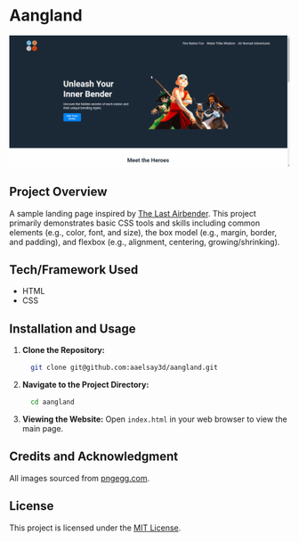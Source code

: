# Aangland

![The Website Demo](./images/demo.gif)

## Project Overview
A sample landing page inspired by [The Last Airbender](https://en.wikipedia.org/wiki/Avatar:_The_Last_Airbender). This project primarily demonstrates basic CSS tools and skills including common elements (e.g., color, font, and size), the box model (e.g., margin, border, and padding), and flexbox (e.g., alignment, centering, growing/shrinking).

## Tech/Framework Used
- HTML
- CSS
  
## Installation and Usage

1. **Clone the Repository:**

   ```bash
     git clone git@github.com:aaelsay3d/aangland.git
   ```
2. **Navigate to the Project Directory:**
   
   ```bash
     cd aangland
   ```
   
3. **Viewing the Website:**
   Open `index.html` in your web browser to view the main page.

## Credits and Acknowledgment
All images sourced from [pngegg.com](https://www.pngegg.com/en).

## License
This project is licensed under the [MIT License](./LICENSE).
